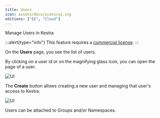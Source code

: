 ```yaml
---
title: Users
icon: assets/docs/icons/ui.svg
editions: ["EE", "Cloud"]
---
```


Manage Users in Kestra

:::alert{type="info"}
This feature requires a [commercial license](/pricing).
:::

On the **Users** page, you see the list of users.

By clicking on a user id or on the magnifying glass icon, you can open the page of a user.

![UI](assets/docs/user-interface-guide/17-EE-Users.png)

The **Create** button allows creating a new user and managing that user's access to Kestra.

![UI](assets/docs/user-interface-guide/18-EE-Users-Create.png)

Users can be attached to Groups and/or Namespaces.

